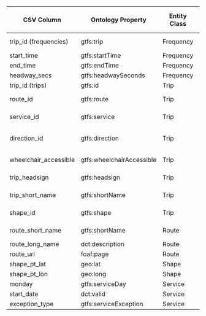 | CSV Column           | Ontology Property | Entity Class | Rel. Entity Class | Subject Generation    | Join Condition | Datatype | Function Name | Function Output |
| --- | --- | --- | --- | --- | --- | --- | --- | --- |
| trip_id (frequencies) | gtfs:trip | Frequency | Trip | <http://example.org/frequency/{trip_id}+{start_time}> | trip_id = trips.trip_id | xsd:anyURI |  |  |
| start_time | gtfs:startTime | Frequency |  |  |  | schema:Time |  |  |
| end_time | gtfs:endTime | Frequency |  |  |  | schema:Time |  |  |
| headway_secs | gtfs:headwaySeconds | Frequency |  |  |  | xsd:positiveInteger |  |  |
| trip_id (trips) | gtfs:id | Trip |  | <http://example.org/trip/{trip_id}> |  | xsd:string |  |  |
| route_id | gtfs:route | Trip | Route |  | route_id = routes.route_id | xsd:anyURI |  |  <http://example.org/route/{route_id}> |
| service_id | gtfs:service | Trip | Service |  | service_id = calendar.service_id | xsd:anyURI |  |  <http://example.org/service/{service_id}> |
| direction_id | gtfs:direction | Trip |  |  |  | skos:Concept | @en | map_direction 0 → <http://transport.linkeddata.es/kos/direction/one-direction>, 1 → opposite |
| wheelchair_accessible | gtfs:wheelchairAccessible | Trip |  |  |  | skos:Concept | @en | map_wheelchair_accessibility 1 → accesible, 2 → inaccesible, 0 → no-information |
| trip_headsign | gtfs:headsign | Trip |  |  |  | xsd:string (pattern enforced) |  | clean_headsign Capitalized string (e.g., "Valdecarros" → "Valdecarros") |
| trip_short_name | gtfs:shortName | Trip |  |  |  | xsd:string (pattern enforced) |  | format_short_name Validated format (e.g., "Pinar de Chamartin-Valdecarros" → remains) |
| shape_id | gtfs:shape | Trip | Shape |  | shape_id = shapes.shape_id | xsd:anyURI |  |  <http://example.org/shape/{shape_id}> |
| route_short_name | gtfs:shortName | Route |  | <http://example.org/route/{route_id}> |  | xsd:string (pattern enforced) |  | format_route_short Validated uppercase (e.g., "1" → "1") |
| route_long_name | dct:description | Route |  |  |  | xsd:string | @es |  |
| route_url | foaf:page | Route |  |  |  | xsd:anyURI |  |  |
| shape_pt_lat | geo:lat | Shape |  | <http://example.org/shape/{shape_id}> |  | xsd:decimal |  |  |
| shape_pt_lon | geo:long | Shape |  |  |  | xsd:decimal |  |  |
| monday | gtfs:serviceDay | Service |  | <http://example.org/service/{service_id}> |  | xsd:boolean |  |  |
| start_date | dct:valid | Service |  |  |  | xsd:date |  |  |
| exception_type | gtfs:serviceException | Service |  |  |  | xsd:integer |  |  |
